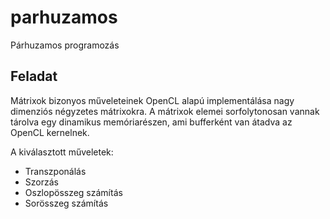 # parhuzamos
Párhuzamos programozás

## Feladat
Mátrixok bizonyos műveleteinek OpenCL alapú implementálása nagy dimenziós négyzetes mátrixokra. A mátrixok elemei sorfolytonosan vannak tárolva egy dinamikus memóriarészen, ami bufferként van átadva az OpenCL kernelnek.


A kiválasztott műveletek:
- Transzponálás
- Szorzás
- Oszlopösszeg számítás
- Sorösszeg számítás
